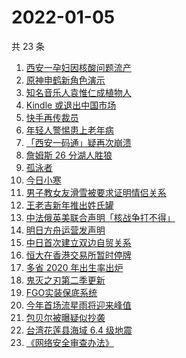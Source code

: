 # 2022-01-05

共 23 条

<!-- BEGIN -->
<!-- 最后更新时间 Wed Jan 05 2022 11:08:35 GMT+0800 (China Standard Time) -->

1. [西安一孕妇因核酸问题流产](https://www.zhihu.com/search?q=西安孕妇)
1. [原神申鹤新角色演示](https://www.zhihu.com/search?q=原神)
1. [知名音乐人袁惟仁成植物人](https://www.zhihu.com/search?q=袁惟仁)
1. [Kindle 或退出中国市场](https://www.zhihu.com/search?q=Kindle)
1. [快手再传裁员](https://www.zhihu.com/search?q=快手裁员)
1. [年轻人警惕患上老年病](https://www.zhihu.com/search?q=令人心动的offer)
1. [「西安一码通」疑再次崩溃](https://www.zhihu.com/search?q=西安一码通)
1. [詹姆斯 26 分湖人胜狼](https://www.zhihu.com/search?q=湖人)
1. [孤泳者](https://www.zhihu.com/search?q=孤泳者)
1. [今日小寒](https://www.zhihu.com/search?q=小寒)
1. [男子教女友滑雪被要求证明情侣关系](https://www.zhihu.com/search?q=云佛山滑雪场)
1. [王老吉新年推出姓氏罐](https://www.zhihu.com/search?q=王老吉)
1. [中法俄英美联合声明「核战争打不得」](https://www.zhihu.com/search?q=五核武器国家发表联合声明)
1. [明日方舟运营发声明](https://www.zhihu.com/search?q=明日方舟)
1. [中日首次建立双边自贸关系](https://www.zhihu.com/search?q=中日双边自贸关系)
1. [恒大在香港交易所暂时停牌](https://www.zhihu.com/search?q=恒大)
1. [多省 2020 年出生率出炉](https://www.zhihu.com/search?q=2020年出生率)
1. [鬼灭之刃第二季更新](https://www.zhihu.com/search?q=鬼灭之刃)
1. [FGO实装保底系统](https://www.zhihu.com/search?q=fgo)
1. [今年首场流星雨将迎来峰值](https://www.zhihu.com/search?q=象限仪流星雨)
1. [包贝尔被曝疑似抄袭](https://www.zhihu.com/search?q=包贝尔抄袭)
1. [台湾花莲县海域 6.4 级地震](https://www.zhihu.com/search?q=台湾地震)
1. [《网络安全审查办法》](https://www.zhihu.com/search?q=网络安全审查办法)

<!-- END -->
